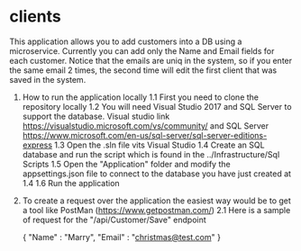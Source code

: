 # clients

This application allows you to add customers into a DB using a microservice. Currently you can add only the Name and Email fields for each customer. Notice that the emails are uniq in the system, so if you enter the same email 2 times, the second time will edit the first client that was saved in the system.

1. How to run the application locally
  1.1 First you need to clone the repository locally 
  1.2 You will need Visual Studio 2017 and SQL Server to support the database. Visual studio link https://visualstudio.microsoft.com/vs/community/ and SQL Server https://www.microsoft.com/en-us/sql-server/sql-server-editions-express
  1.3 Open the .sln file vits Visual Studio
  1.4 Create an SQL database and run the script which is found in the ../Infrastructure/Sql Scripts
  1.5 Open the "Application" folder and modify the appsettings.json file to connect to the database you have just created at 1.4
  1.6 Run the application
  
2. To create a request over the application the easiest way would be to get a tool like PostMan (https://www.getpostman.com/)
  2.1 Here is a sample of request for the "/api/Customer/Save" endpoint
   
      {
        "Name" : "Marry",
        "Email" : "christmas@test.com"
      }
